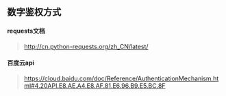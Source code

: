 ## 数字鉴权方式



#### requests文档

> http://cn.python-requests.org/zh_CN/latest/

#### 百度云api

> https://cloud.baidu.com/doc/Reference/AuthenticationMechanism.html#4.20API.E8.AE.A4.E8.AF.81.E6.96.B9.E5.BC.8F

